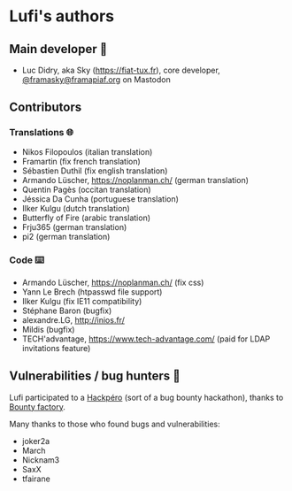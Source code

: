 # Lufi's authors

## Main developer 🤪

- Luc Didry, aka Sky (<https://fiat-tux.fr>), core developer, [@framasky@framapiaf.org](https://framapiaf.org/@framasky/) on Mastodon

## Contributors

### Translations 🌐

- Nikos Filopoulos (italian translation)
- Framartin (fix french translation)
- Sébastien Duthil (fix english translation)
- Armando Lüscher, https://noplanman.ch/ (german translation)
- Quentin Pagès (occitan translation)
- Jéssica Da Cunha (portuguese translation)
- Ilker Kulgu (dutch translation)
- Butterfly of Fire (arabic translation)
- Frju365 (german translation)
- pi2 (german translation)

### Code ⌨️

- Armando Lüscher, https://noplanman.ch/ (fix css)
- Yann Le Brech (htpasswd file support)
- Ilker Kulgu (fix IE11 compatibility)
- Stéphane Baron (bugfix)
- alexandre.LG, http://inios.fr/
- Mildis (bugfix)
- TECH'advantage, https://www.tech-advantage.com/ (paid for LDAP invitations feature)

## Vulnerabilities / bug hunters 🐛

Lufi participated to a [Hackpéro](https://hackpero.com/) (sort of a bug bounty hackathon), thanks to [Bounty factory](https://hackpero.com/).

Many thanks to those who found bugs and vulnerabilities:

- joker2a
- March
- Nicknam3
- SaxX
- tfairane
